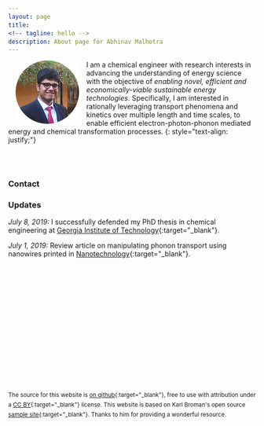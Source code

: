 ```yaml
---
layout: page
title: 
<!-- tagline: hello -->
description: About page for Abhinav Malhotra
---
```

<!-- <div style="display: flex; justify-content: center;">
<img src="assets/images/AM2.jpg" />
</div>

<br/> -->

<p> <img style="padding: 0 15px; float: left;" src="assets/images/AM2.jpg" /></p> 

I am a chemical engineer with research interests in advancing the understanding of energy science with the objective of *enabling novel, efficient and economically-viable sustainable energy technologies*. Specifically, I am interested in rationally leveraging transport phenomena and kinetics over multiple length and time scales, to enable efficient electron-photon-phonon mediated energy and chemical transformation processes.
{: style="text-align: justify;"}

<br/><br/>
### <a name="contact"></a>Contact
<script type="text/javascript">
<!--
h='&#x61;&#x62;&#x68;&#x69;&#x6e;&#x61;&#x76;&#x6d;&#46;&#x63;&#x6f;&#x6d;';a='&#64;';n='&#x63;&#x6f;&#x6e;&#x74;&#x61;&#x63;&#x74;';e=n+a+h;
document.write('<a h'+'ref'+'="ma'+'ilto'+':'+e+'" clas'+'s="em' + 'ail">'+e+'<\/'+'a'+'>');
// -->
</script>


<!-- <a href="https://twitter.com/dracodormien" class="twitter-follow-button" data-show-count="false" data-show-screen-name="false" target="_blank"><img src='/assets/icons/twitter.png' alt="Follow" style="border:8;"></a>
<br/>
<a class="github-button" href="https://github.com/ABMalhotra" data-size="medium" aria-label="Follow @ABMalhotra on GitHub">Github</a>

<br/>
<script async src="https://platform.twitter.com/widgets.js" charset="utf-8"></script>
<script async defer src="https://buttons.github.io/buttons.js"></script>
 -->
<!--  -->
### <a name="updates"></a>Updates
<!-- *Sept 3, 2019:* First day of post-doc at [Dion Vlachos'](https://dion.che.udel.edu) Research Group at University of Delaware. -->

*July 8, 2019:* I successfully defended my PhD thesis in chemical engineering at [Georgia Institute of Technology](https://www.chbe.gatech.edu){:target="_blank"}. 

*July 1, 2019:* Review article on manipulating phonon transport using nanowires printed in [Nanotechnology](https://iopscience.iop.org/article/10.1088/1361-6528/ab261d){:target="_blank"}.

<br/><br/><br/><br/><br/><br/><br/><br/><br/>
---
<sup> The source for this website is [on github](https://github.com/ABMalhotra/Website_CC-BY){:target="_blank"}, free to use with attribution under a [CC BY](https://creativecommons.org/licenses/by/3.0/){:target="_blank"} license. This website is based on Karl Broman's open source [sample site](https://github.com/kbroman/simple_site){:target="_blank"}. Thanks to him for providing a wonderful resource. </sup>


